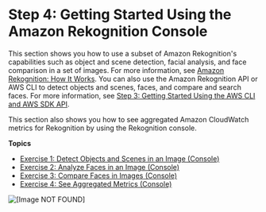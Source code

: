 # Step 4: Getting Started Using the Amazon Rekognition Console<a name="getting-started-console"></a>

This section shows you how to use a subset of Amazon Rekognition's capabilities such as object and scene detection, facial analysis, and face comparison in a set of images\. For more information, see [Amazon Rekognition: How It Works](how-it-works.md)\. You can also use the Amazon Rekognition API or AWS CLI to detect objects and scenes, faces, and compare and search faces\. For more information, see [Step 3: Getting Started Using the AWS CLI and AWS SDK API](get-started-exercise.md)\.

This section also shows you how to see aggregated Amazon CloudWatch metrics for Rekognition by using the Rekognition console\.

**Topics**
+ [Exercise 1: Detect Objects and Scenes in an Image \(Console\)](detect-labels-console.md)
+ [Exercise 2: Analyze Faces in an Image \(Console\)](detect-faces-console.md)
+ [Exercise 3: Compare Faces in Images \(Console\)](compare-faces-console.md)
+ [Exercise 4: See Aggregated Metrics \(Console\)](aggregated-metrics.md)

![\[Image NOT FOUND\]](http://docs.aws.amazon.com/rekognition/latest/dg/images/amazon-rekognition-start-page.png)